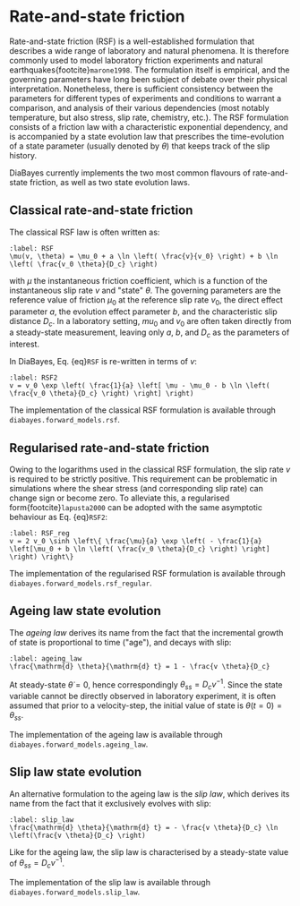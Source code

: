 # Rate-and-state friction

Rate-and-state friction (RSF) is a well-established formulation that describes a wide range of laboratory and natural phenomena. It is therefore commonly used to model laboratory friction experiments and natural earthquakes{footcite}`marone1998`. The formulation itself is empirical, and the governing parameters have long been subject of debate over their physical interpretation. Nonetheless, there is sufficient consistency between the parameters for different types of experiments and conditions to warrant a comparison, and analysis of their various dependencies (most notably temperature, but also stress, slip rate, chemistry, etc.). The RSF formulation consists of a friction law with a characteristic exponential dependency, and is accompanied by a state evolution law that prescribes the time-evolution of a state parameter (usually denoted by $\theta$) that keeps track of the slip history.

DiaBayes currently implements the two most common flavours of rate-and-state friction, as well as two state evolution laws.

## Classical rate-and-state friction

The classical RSF law is often written as:
```{math}
:label: RSF
\mu(v, \theta) = \mu_0 + a \ln \left( \frac{v}{v_0} \right) + b \ln \left( \frac{v_0 \theta}{D_c} \right)
```
with $\mu$ the instantaneous friction coefficient, which is a function of the instantaneous slip rate $v$ and "state" $\theta$. The governing parameters are the reference value of friction $\mu_0$ at the reference slip rate $v_0$, the direct effect parameter $a$, the evolution effect parameter $b$, and the characteristic slip distance $D_c$. In a laboratory setting, $mu_0$ and $v_0$ are often taken directly from a steady-state measurement, leaving only $a$, $b$, and $D_c$ as the parameters of interest.

In DiaBayes, Eq. {eq}`RSF` is re-written in terms of $v$:
```{math}
:label: RSF2
v = v_0 \exp \left( \frac{1}{a} \left[ \mu - \mu_0 - b \ln \left( \frac{v_0 \theta}{D_c} \right) \right] \right)
```

The implementation of the classical RSF formulation is available through `diabayes.forward_models.rsf`.

## Regularised rate-and-state friction

Owing to the logarithms used in the classical RSF formulation, the slip rate $v$ is required to be strictly positive. This requirement can be problematic in simulations where the shear stress (and corresponding slip rate) can change sign or become zero. To alleviate this, a regularised form{footcite}`lapusta2000` can be adopted with the same asymptotic behaviour as Eq. {eq}`RSF2`:
```{math}
:label: RSF_reg
v = 2 v_0 \sinh \left\{ \frac{\mu}{a} \exp \left( - \frac{1}{a} \left[\mu_0 + b \ln \left( \frac{v_0 \theta}{D_c} \right) \right] \right) \right\}
```

The implementation of the regularised RSF formulation is available through `diabayes.forward_models.rsf_regular`.

## Ageing law state evolution

The _ageing law_ derives its name from the fact that the incremental growth of state is proportional to time ("age"), and decays with slip:
```{math}
:label: ageing_law
\frac{\mathrm{d} \theta}{\mathrm{d} t} = 1 - \frac{v \theta}{D_c}
```
At steady-state $\dot{\theta} = 0$, hence correspondingly $\theta_{ss} = D_c v^{-1}$. Since the state variable cannot be directly observed in laboratory experiment, it is often assumed that prior to a velocity-step, the initial value of state is $\theta(t=0) = \theta_{ss}$.

The implementation of the ageing law is available through `diabayes.forward_models.ageing_law`.

## Slip law state evolution

An alternative formulation to the ageing law is the _slip law_, which derives its name from the fact that it exclusively evolves with slip:
```{math}
:label: slip_law
\frac{\mathrm{d} \theta}{\mathrm{d} t} = - \frac{v \theta}{D_c} \ln \left(\frac{v \theta}{D_c} \right)
```
Like for the ageing law, the slip law is characterised by a steady-state value of $\theta_{ss} = D_c v^{-1}$.

The implementation of the slip law is available through `diabayes.forward_models.slip_law`.

```{rubric} References
```
```{footbibliography}
```